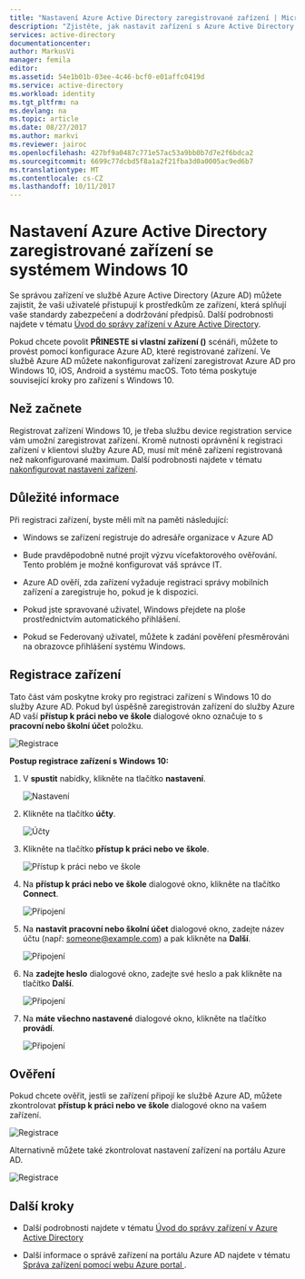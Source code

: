 ```yaml
---
title: "Nastavení Azure Active Directory zaregistrované zařízení | Microsoft Docs"
description: "Zjistěte, jak nastavit zařízení s Azure Active Directory zaregistrován."
services: active-directory
documentationcenter: 
author: MarkusVi
manager: femila
editor: 
ms.assetid: 54e1b01b-03ee-4c46-bcf0-e01affc0419d
ms.service: active-directory
ms.workload: identity
ms.tgt_pltfrm: na
ms.devlang: na
ms.topic: article
ms.date: 08/27/2017
ms.author: markvi
ms.reviewer: jairoc
ms.openlocfilehash: 427bf9a0487c771e57ac53a9bb0b7d7e2f6bdca2
ms.sourcegitcommit: 6699c77dcbd5f8a1a2f21fba3d0a0005ac9ed6b7
ms.translationtype: MT
ms.contentlocale: cs-CZ
ms.lasthandoff: 10/11/2017
---
```

# <a name="set-up-azure-active-directory-registered-windows-10-devices"></a>Nastavení Azure Active Directory zaregistrované zařízení se systémem Windows 10

Se správou zařízení ve službě Azure Active Directory (Azure AD) můžete zajistit, že vaši uživatelé přistupují k prostředkům ze zařízení, která splňují vaše standardy zabezpečení a dodržování předpisů. Další podrobnosti najdete v tématu [Úvod do správy zařízení v Azure Active Directory](device-management-introduction.md).

Pokud chcete povolit **PŘINESTE si vlastní zařízení ()** scénáři, můžete to provést pomocí konfigurace Azure AD, které registrované zařízení. Ve službě Azure AD můžete nakonfigurovat zařízení zaregistrovat Azure AD pro Windows 10, iOS, Android a systému macOS. Toto téma poskytuje související kroky pro zařízení s Windows 10. 


## <a name="before-you-begin"></a>Než začnete

Registrovat zařízení Windows 10, je třeba službu device registration service vám umožní zaregistrovat zařízení. Kromě nutnosti oprávnění k registraci zařízení v klientovi služby Azure AD, musí mít méně zařízení registrovaná než nakonfigurované maximum. Další podrobnosti najdete v tématu [nakonfigurovat nastavení zařízení](device-management-azure-portal.md#configure-device-settings).

## <a name="what-you-should-know"></a>Důležité informace

Při registraci zařízení, byste měli mít na paměti následující:

- Windows se zařízení registruje do adresáře organizace v Azure AD

- Bude pravděpodobně nutné projít výzvu vícefaktorového ověřování. Tento problém je možné konfigurovat váš správce IT.

- Azure AD ověří, zda zařízení vyžaduje registraci správy mobilních zařízení a zaregistruje ho, pokud je k dispozici.

- Pokud jste spravované uživatel, Windows přejdete na ploše prostřednictvím automatického přihlášení.

- Pokud se Federovaný uživatel, můžete k zadání pověření přesměrováni na obrazovce přihlášení systému Windows.


## <a name="registering-a-device"></a>Registrace zařízení

Tato část vám poskytne kroky pro registraci zařízení s Windows 10 do služby Azure AD. Pokud byl úspěšně zaregistrován zařízení do služby Azure AD vaší **přístup k práci nebo ve škole** dialogové okno označuje to s **pracovní nebo školní účet** položku.

![Registrace](./media/device-management-azuread-registered-devices-windows10-setup/08.png)


**Postup registrace zařízení s Windows 10:**

1. V **spustit** nabídky, klikněte na tlačítko **nastavení**.

    ![Nastavení](./media/device-management-azuread-registered-devices-windows10-setup/01.png)

2. Klikněte na tlačítko **účty**.

    ![Účty](./media/device-management-azuread-registered-devices-windows10-setup/02.png)


3. Klikněte na tlačítko **přístup k práci nebo ve škole**.

    ![Přístup k práci nebo ve škole](./media/device-management-azuread-registered-devices-windows10-setup/03.png)

4. Na **přístup k práci nebo ve škole** dialogové okno, klikněte na tlačítko **Connect**.

    ![Připojení](./media/device-management-azuread-registered-devices-windows10-setup/04.png)


5. Na **nastavit pracovní nebo školní účet** dialogové okno, zadejte název účtu (např: someone@example.com) a pak klikněte na **Další**.

    ![Připojení](./media/device-management-azuread-registered-devices-windows10-setup/06.png)


6. Na **zadejte heslo** dialogové okno, zadejte své heslo a pak klikněte na tlačítko **Další**.

    ![Připojení](./media/device-management-azuread-registered-devices-windows10-setup/05.png)


7. Na **máte všechno nastavené** dialogové okno, klikněte na tlačítko **provádí**.

    ![Připojení](./media/device-management-azuread-registered-devices-windows10-setup/07.png)

## <a name="verification"></a>Ověření

Pokud chcete ověřit, jestli se zařízení připojí ke službě Azure AD, můžete zkontrolovat **přístup k práci nebo ve škole** dialogové okno na vašem zařízení.

![Registrace](./media/device-management-azuread-registered-devices-windows10-setup/08.png)

Alternativně můžete také zkontrolovat nastavení zařízení na portálu Azure AD.

![Registrace](./media/device-management-azuread-registered-devices-windows10-setup/09.png)





## <a name="next-steps"></a>Další kroky

- Další podrobnosti najdete v tématu [Úvod do správy zařízení v Azure Active Directory](device-management-introduction.md)

- Další informace o správě zařízení na portálu Azure AD najdete v tématu [Správa zařízení pomocí webu Azure portal ](device-management-azure-portal.md).




